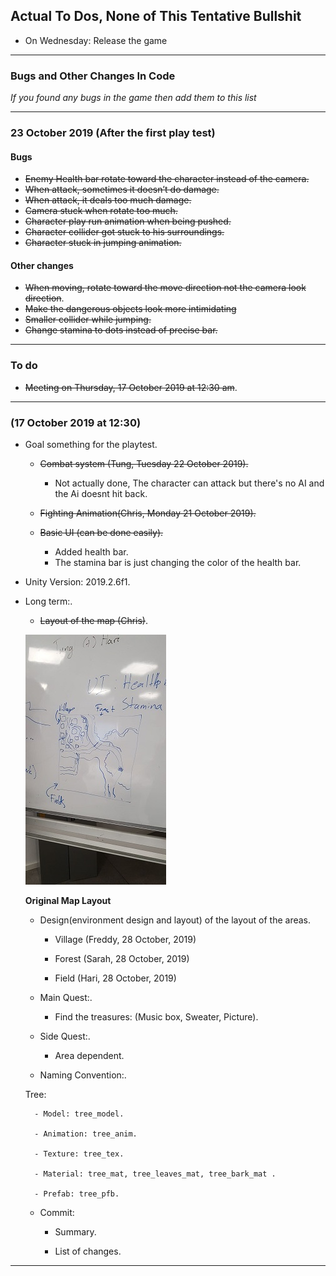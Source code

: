 ## Actual To Dos, None of This Tentative Bullshit

* On Wednesday: Release the game

---
### Bugs and Other Changes In Code

_If you found any bugs in the game then add them to this list_

---

### 23 October 2019 (After the first play test)
#### Bugs

- ~~Enemy Health bar rotate toward the character instead of the camera.~~
- ~~When attack, sometimes it doesn’t do damage.~~
- ~~When attack, it deals too much damage.~~
- ~~Camera stuck when rotate too much.~~
- ~~Character play run animation when being pushed.~~
- ~~Character collider got stuck to his surroundings.~~
- ~~Character stuck in jumping animation.~~
#### Other changes
    
- ~~When moving, rotate toward the move direction not the camera look direction~~.
- ~~Make the dangerous objects look more intimidating~~
- ~~Smaller collider while jumping.~~
- ~~Change stamina to dots instead of precise bar.~~
---
### To do
- ~~Meeting on Thursday, 17 October 2019 at 12:30 am~~. 

---

### (17 October 2019 at 12:30)

- Goal something for the playtest.

    - ~~Combat system (Tung, Tuesday 22 October 2019).~~
        - Not actually done, The character can attack but there's no AI and the Ai doesnt hit back.

    - ~~Fighting Animation(Chris, Monday 21 October 2019).~~

    - ~~Basic UI (can be done easily).~~
        - Added health bar.
        - The stamina bar is just changing the color of the health bar.

- Unity Version: 2019.2.6f1.

- Long term:.

    - ~~Layout of the map (Chris)~~.

    ![](./screen-shots/MapLayout-Meeting-Thursday17October2019.png)

    __Original Map Layout__

    - Design(environment design and layout) of the layout of the areas.

        - Village (Freddy, 28 October, 2019)
        
        - Forest (Sarah, 28 October, 2019)

        - Field (Hari, 28 October, 2019)

    - Main Quest:. 

        - Find the treasures: (Music box, Sweater, Picture).

    - Side Quest:.

        - Area dependent.

    - Naming Convention:.

    Tree:

        - Model: tree_model. 

        - Animation: tree_anim.

        - Texture: tree_tex.

        - Material: tree_mat, tree_leaves_mat, tree_bark_mat .

        - Prefab: tree_pfb.
        
    - Commit: 

        - Summary.

        - List of changes.

---